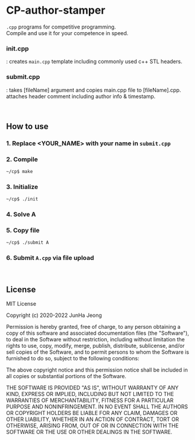 # CP-author-stamper
`.cpp` programs for competitive programming.  
Compile and use it for your competence in speed.

### init.cpp  
: creates `main.cpp` template including commonly used c++ STL headers.

### submit.cpp
: takes [fileName] argument and copies main.cpp file to [fileName].cpp.  
 attaches header comment including author info & timestamp.

<br/>

## How to use

### 1. Replace **<YOUR_NAME>** with your name in `submit.cpp`

### 2. Compile
```bash
~/cp$ make
```

### 3. Initialize
```bash
~/cp$ ./init
```

### 4. Solve A

### 5. Copy file
```bash
~/cp$ ./submit A
```

### 6. Submit `A.cpp` via file upload

<br/>

## License

MIT License

Copyright (c) 2020-2022 JunHa Jeong

Permission is hereby granted, free of charge, to any person obtaining a copy
of this software and associated documentation files (the "Software"), to deal
in the Software without restriction, including without limitation the rights
to use, copy, modify, merge, publish, distribute, sublicense, and/or sell
copies of the Software, and to permit persons to whom the Software is
furnished to do so, subject to the following conditions:

The above copyright notice and this permission notice shall be included in all
copies or substantial portions of the Software.

THE SOFTWARE IS PROVIDED "AS IS", WITHOUT WARRANTY OF ANY KIND, EXPRESS OR
IMPLIED, INCLUDING BUT NOT LIMITED TO THE WARRANTIES OF MERCHANTABILITY,
FITNESS FOR A PARTICULAR PURPOSE AND NONINFRINGEMENT. IN NO EVENT SHALL THE
AUTHORS OR COPYRIGHT HOLDERS BE LIABLE FOR ANY CLAIM, DAMAGES OR OTHER
LIABILITY, WHETHER IN AN ACTION OF CONTRACT, TORT OR OTHERWISE, ARISING FROM,
OUT OF OR IN CONNECTION WITH THE SOFTWARE OR THE USE OR OTHER DEALINGS IN THE
SOFTWARE.
